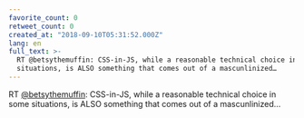 ```yaml
---
favorite_count: 0
retweet_count: 0
created_at: "2018-09-10T05:31:52.000Z"
lang: en
full_text: >-
  RT @betsythemuffin: CSS-in-JS, while a reasonable technical choice in some
  situations, is ALSO something that comes out of a mascunlinized…
---
```


RT [@betsythemuffin](https://twitter.com/betsythemuffin): CSS-in-JS, while a
reasonable technical choice in some situations, is ALSO something that comes out
of a mascunlinized…
